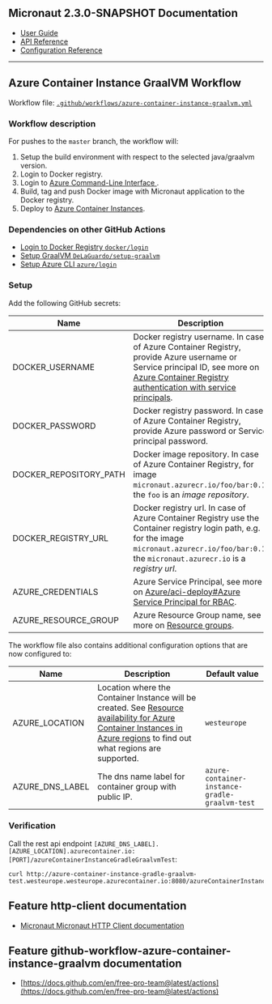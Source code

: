 ## Micronaut 2.3.0-SNAPSHOT Documentation

- [User Guide](https://docs.micronaut.io/snapshot/guide/index.html)
- [API Reference](https://docs.micronaut.io/snapshot/api/index.html)
- [Configuration Reference](https://docs.micronaut.io/snapshot/guide/configurationreference.html)
---

## Azure Container Instance GraalVM Workflow

Workflow file: [`.github/workflows/azure-container-instance-graalvm.yml`](.github/workflows/azure-container-instance-graalvm.yml)

### Workflow description
For pushes to the `master` branch, the workflow will:
1. Setup the build environment with respect to the selected java/graalvm version.
1. Login to Docker registry.
1. Login to [Azure Command-Line Interface ](https://docs.microsoft.com/cs-cz/cli/azure/).
1. Build, tag and push Docker image with Micronaut application to the Docker registry.
1. Deploy to [Azure Container Instances](https://docs.microsoft.com/cs-cz/azure/container-instances/).

### Dependencies on other GitHub Actions
- [Login to Docker Registry `docker/login`](https://github.com/docker/login-action)
- [Setup GraalVM `DeLaGuardo/setup-graalvm`](https://github.com/DeLaGuardo/setup-graalvm)
- [Setup Azure CLI `azure/login`](https://github.com/Azure/login)

### Setup
Add the following GitHub secrets:

| Name | Description |
| ---- | ----------- |
| DOCKER_USERNAME | Docker registry username. In case of Azure Container Registry, provide Azure username or Service principal ID, see more on [Azure Container Registry authentication with service principals](https://docs.microsoft.com/en-us/azure/container-registry/container-registry-auth-service-principal). |
| DOCKER_PASSWORD | Docker registry password. In case of Azure Container Registry, provide Azure password or Service principal password. |
| DOCKER_REPOSITORY_PATH | Docker image repository. In case of Azure Container Registry, for image `micronaut.azurecr.io/foo/bar:0.1`, the `foo` is an _image repository_. |
| DOCKER_REGISTRY_URL | Docker registry url. In case of Azure Container Registry use the Container registry login path, e.g. for the image `micronaut.azurecr.io/foo/bar:0.1`, the `micronaut.azurecr.io` is a _registry url_. |
| AZURE_CREDENTIALS | Azure Service Principal, see more on [Azure/aci-deploy#Azure Service Principal for RBAC](https://github.com/Azure/aci-deploy#azure-service-principal-for-rbac). |
| AZURE_RESOURCE_GROUP | Azure Resource Group name, see more on [Resource groups](https://docs.microsoft.com/en-us/azure/azure-resource-manager/management/overview#resource-groups). |

The workflow file also contains additional configuration options that are now configured to:

| Name | Description | Default value |
| ---- | ----------- | ------------- |
| AZURE_LOCATION | Location where the Container Instance will be created. See [Resource availability for Azure Container Instances in Azure regions](https://docs.microsoft.com/en-us/azure//container-instances/container-instances-region-availability) to find out what regions are supported. | `westeurope` |
| AZURE_DNS_LABEL | The dns name label for container group with public IP. | `azure-container-instance-gradle-graalvm-test` |


### Verification
Call the rest api endpoint `[AZURE_DNS_LABEL].[AZURE_LOCATION].azurecontainer.io:[PORT]/azureContainerInstanceGradleGraalvmTest`:
```
curl http://azure-container-instance-gradle-graalvm-test.westeurope.westeurope.azurecontainer.io:8080/azureContainerInstanceGradleGraalvmTest
```

## Feature http-client documentation

- [Micronaut Micronaut HTTP Client documentation](https://docs.micronaut.io/latest/guide/index.html#httpClient)

## Feature github-workflow-azure-container-instance-graalvm documentation

- [https://docs.github.com/en/free-pro-team@latest/actions](https://docs.github.com/en/free-pro-team@latest/actions)


